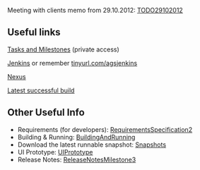 Meeting with clients memo from 29.10.2012: [TODO29102012](TODO29102012.md)

## Useful links ##
[Tasks and Milestones](https://agsimulator.teamlab.com/products/projects/projects.aspx?prjID=312726) (private access)

[Jenkins](http://ec2-54-246-2-243.eu-west-1.compute.amazonaws.com:8080/) or remember
[tinyurl.com/agsjenkins](http://tinyurl.com/agsjenkins)

[Nexus](http://ec2-54-246-2-243.eu-west-1.compute.amazonaws.com:8081/nexus/index.html#welcome)

[Latest successful build](http://ec2-54-246-2-243.eu-west-1.compute.amazonaws.com:8080/job/ags/lastSuccessfulBuild/ee.ut.physic.aerosol.simulator$aerosol-simulator/)

## Other Useful Info ##
  * Requirements (for developers): [RequirementsSpecification2](RequirementsSpecification2.md)
  * Building & Running: [BuildingAndRunning](BuildingAndRunning.md)
  * Download the latest runnable snapshot: [Snapshots](Snapshots.md)
  * UI Prototype: [UIPrototype](UIPrototype.md)
  * Release Notes: [ReleaseNotesMilestone3](ReleaseNotesMilestone3.md)